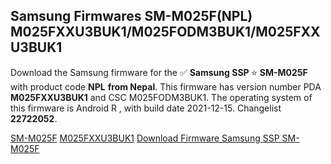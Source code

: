 <h2>Samsung Firmwares SM-M025F(NPL) M025FXXU3BUK1/M025FODM3BUK1/M025FXXU3BUK1</h2>
Download the Samsung firmware for the ✅ <strong>Samsung SSP </strong> ⭐ <strong>SM-M025F</strong> with product code <strong>NPL</strong> <strong> from Nepal</strong>. This firmware has version number PDA <strong>M025FXXU3BUK1</strong> and CSC M025FODM3BUK1. The operating system of this firmware is Android R , with build date 2021-12-15. Changelist <strong>22722052</strong>.


[SM-M025F](https://samfirm.shop/samsung/model/SM-M025F)
[M025FXXU3BUK1](https://samfirm.shop/samsung/pda/M025FXXU3BUK1)
[Download Firmware Samsung SSP SM-M025F](https://samfirm.shop/samsung/firmware/482631)
